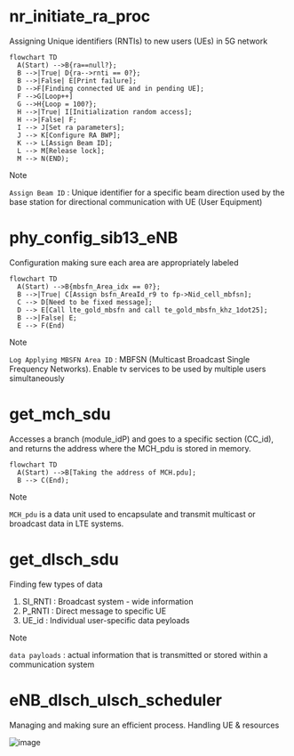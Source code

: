 # nr_initiate_ra_proc
Assigning Unique identifiers (RNTIs) to new users (UEs) in 5G network

```mermaid
flowchart TD 
  A(Start) -->B{ra==null?};
  B -->|True| D{ra-->rnti == 0?};
  B -->|False| E[Print failure];
  D -->F[Finding connected UE and in pending UE];
  F -->G[Loop++]
  G -->H{Loop = 100?};
  H -->|True| I[Initialization random access];
  H -->|False| F;
  I --> J[Set ra parameters];
  J --> K[Configure RA BWP];
  K --> L[Assign Beam ID];
  L --> M[Release lock];
  M --> N(END);
```

> [!NOTE]
> `Assign Beam ID` : Unique identifier for a specific beam direction used by the base station for directional communication with UE (User Equipment)


# phy_config_sib13_eNB
Configuration making sure each area are appropriately labeled
```mermaid
flowchart TD 
  A(Start) -->B{mbsfn_Area_idx == 0?};
  B -->|True| C[Assign bsfn_AreaId_r9 to fp->Nid_cell_mbfsn];
  C --> D[Need to be fixed message];
  D --> E[Call lte_gold_mbsfn and call te_gold_mbsfn_khz_1dot25];
  B -->|False| E;
  E --> F(End)
```
> [!NOTE]
> `Log Applying MBSFN Area ID` : MBFSN (Multicast Broadcast Single Frequency Networks). Enable tv services to be used by multiple users simultaneously

# get_mch_sdu
Accesses a branch (module_idP) and goes to a specific section (CC_id), and  returns the address where the MCH_pdu is stored in memory.

```mermaid
flowchart TD 
  A(Start) -->B[Taking the address of MCH.pdu];
  B --> C(End);
```

> [!NOTE]
> `MCH_pdu` is a data unit used to encapsulate and transmit multicast or broadcast data in LTE systems.

# get_dlsch_sdu
Finding few types of data
1. SI_RNTI : Broadcast system - wide information
2. P_RNTI : Direct message to specific UE
3. UE_id : Individual user-specific data peyloads

> [!NOTE]
> `data payloads` : actual information that is transmitted or stored within a communication system

# eNB_dlsch_ulsch_scheduler
Managing and making sure an efficient process. Handling UE & resources

![image](https://github.com/bmw-ece-ntust/internship/assets/123353805/dff1cf43-e6c0-40ee-a534-a9850623b0c3)
